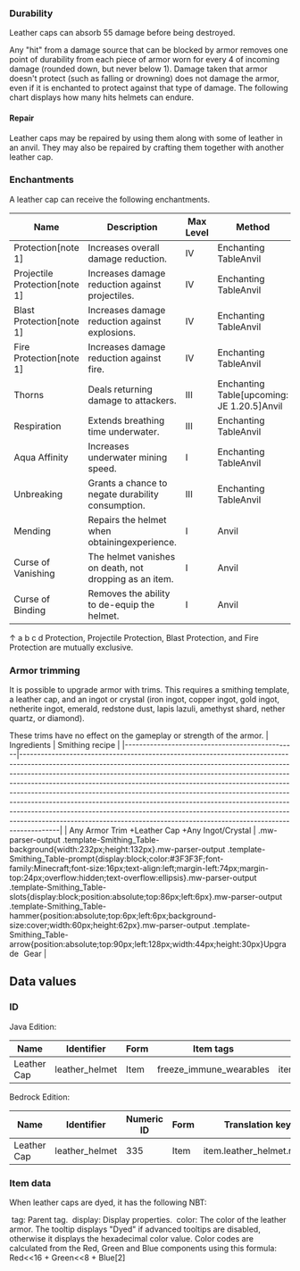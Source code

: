 ### Durability
Leather caps can absorb 55 damage before being destroyed.

Any "hit" from a damage source that can be blocked by armor removes one point of durability from each piece of armor worn for every 4 of incoming damage (rounded down, but never below 1). Damage taken that armor doesn't protect (such as falling or drowning) does not damage the armor, even if it is enchanted to protect against that type of damage. The following chart displays how many hits helmets can endure.

#### Repair
Leather caps may be repaired by using them along with some of leather in an anvil. They may also be repaired by crafting them together with another leather cap.

### Enchantments
A leather cap can receive the following enchantments.

| Name                          | Description                                            | Max Level | Method                                      | Weight |
|-------------------------------|--------------------------------------------------------|-----------|---------------------------------------------|--------|
| Protection[note 1]            | Increases overall damage reduction.                    | IV        | Enchanting TableAnvil                       | 10     |
| Projectile Protection[note 1] | Increases damage reduction against projectiles.        | IV        | Enchanting TableAnvil                       | 5      |
| Blast Protection[note 1]      | Increases damage reduction against explosions.         | IV        | Enchanting TableAnvil                       | 2      |
| Fire Protection[note 1]       | Increases damage reduction against fire.               | IV        | Enchanting TableAnvil                       | 5      |
| Thorns                        | Deals returning damage to attackers.                   | III       | Enchanting Table‌[upcoming: JE 1.20.5]Anvil | 1      |
| Respiration                   | Extends breathing time underwater.                     | III       | Enchanting TableAnvil                       | 2      |
| Aqua Affinity                 | Increases underwater mining speed.                     | I         | Enchanting TableAnvil                       | 2      |
| Unbreaking                    | Grants a chance to negate durability consumption.      | III       | Enchanting TableAnvil                       | 5      |
| Mending                       | Repairs the helmet when obtainingexperience.           | I         | Anvil                                       | 2      |
| Curse of Vanishing            | The helmet vanishes on death, not dropping as an item. | I         | Anvil                                       | 1      |
| Curse of Binding              | Removes the ability to de-equip the helmet.            | I         | Anvil                                       | 1      |


↑ a b c d Protection, Projectile Protection, Blast Protection, and Fire Protection are mutually exclusive.


### Armor trimming
It is possible to upgrade armor with trims. This requires a smithing template, a leather cap, and an ingot or crystal (iron ingot, copper ingot, gold ingot, netherite ingot, emerald, redstone dust, lapis lazuli, amethyst shard, nether quartz, or diamond).


These trims have no effect on the gameplay or strength of the armor.
| Ingredients                                    | Smithing recipe                                                                                                                                                                                                                                                                                                                                                                                                                                                                                                                                                                                                                                           |
|------------------------------------------------|-----------------------------------------------------------------------------------------------------------------------------------------------------------------------------------------------------------------------------------------------------------------------------------------------------------------------------------------------------------------------------------------------------------------------------------------------------------------------------------------------------------------------------------------------------------------------------------------------------------------------------------------------------------|
| Any Armor Trim +Leather Cap +Any Ingot/Crystal | .mw-parser-output .template-Smithing_Table-background{width:232px;height:132px}.mw-parser-output .template-Smithing_Table-prompt{display:block;color:#3F3F3F;font-family:Minecraft;font-size:16px;text-align:left;margin-left:74px;margin-top:24px;overflow:hidden;text-overflow:ellipsis}.mw-parser-output .template-Smithing_Table-slots{display:block;position:absolute;top:86px;left:6px}.mw-parser-output .template-Smithing_Table-hammer{position:absolute;top:6px;left:6px;background-size:cover;width:60px;height:62px}.mw-parser-output .template-Smithing_Table-arrow{position:absolute;top:90px;left:128px;width:44px;height:30px}Upgrade Gear |

## Data values
### ID
Java Edition:

| Name        | Identifier     | Form | Item tags               | Translation key               |
|-------------|----------------|------|-------------------------|-------------------------------|
| Leather Cap | leather_helmet | Item | freeze_immune_wearables | item.minecraft.leather_helmet |

Bedrock Edition:

| Name        | Identifier     | Numeric ID | Form | Translation key          |
|-------------|----------------|------------|------|--------------------------|
| Leather Cap | leather_helmet | 335        | Item | item.leather_helmet.name |

### Item data

When leather caps are dyed, it has the following NBT:

 tag: Parent tag.
 display: Display properties.
 color: The color of the leather armor. The tooltip displays "Dyed" if advanced tooltips are disabled, otherwise it displays the hexadecimal color value. Color codes are calculated from the Red, Green and Blue components using this formula: Red<<16 + Green<<8 + Blue[2]


